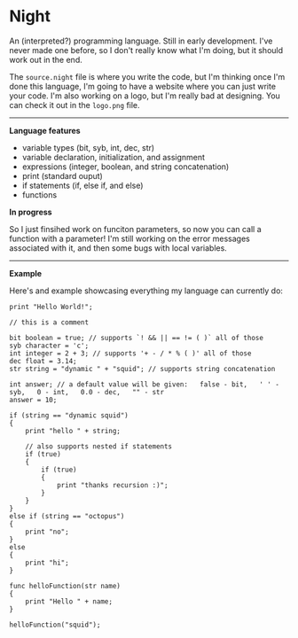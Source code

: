 # Night

An (interpreted?) programming language. Still in early development. I've never made one before, so I don't really know what I'm doing, but it should work out in the end.

The `source.night` file is where you write the code, but I'm thinking once I'm done this language, I'm going to have a website where you can just write your code. I'm also working on a logo, but I'm really bad at designing. You can check it out in the `logo.png` file.

---

**Language features**

- variable types (bit, syb, int, dec, str)
- variable declaration, initialization, and assignment
- expressions (integer, boolean, and string concatenation)
- print (standard ouput)
- if statements (if, else if, and else)
- functions

**In progress**

So I just finsihed work on funciton parameters, so now you can call a function with a parameter! I'm still working on the error messages associated with it, and then some bugs with local variables.

---

**Example**

Here's and example showcasing everything my language can currently do:

```
print "Hello World!";

// this is a comment

bit boolean = true; // supports `! && || == != ( )` all of those
syb character = 'c';
int integer = 2 + 3; // supports '+ - / * % ( )' all of those
dec float = 3.14;
str string = "dynamic " + "squid"; // supports string concatenation

int answer; // a default value will be given:   false - bit,   ' ' - syb,   0 - int,   0.0 - dec,   "" - str
answer = 10;

if (string == "dynamic squid")
{
    print "hello " + string;
    
    // also supports nested if statements
    if (true)
    {
        if (true)
        {
            print "thanks recursion :)";
        }
    }
}
else if (string == "octopus")
{
    print "no";
}
else
{
    print "hi";
}

func helloFunction(str name)
{
    print "Hello " + name;
}

helloFunction("squid");
```
